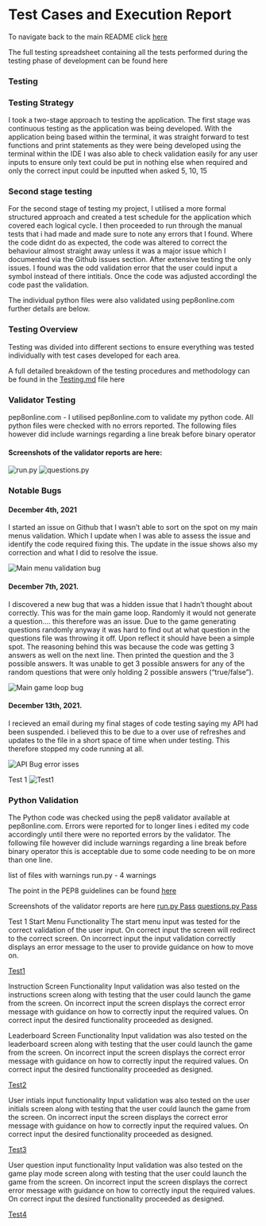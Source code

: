  # Test Cases and Execution Report
To navigate back to the main README click [here](README.md)

The full testing spreadsheet containing all the tests performed during the testing phase of development can be found here


### Testing
### Testing Strategy
I took a two-stage approach to testing the application. The first stage was continuous testing as the application was being developed. With the application being based within the terminal, it was straight forward to test functions and print statements as they were being developed using the terminal within the IDE I was also able to check validation easily for any user inputs to ensure only text could be put in nothing else when required and only the correct input could be inputted when asked 5, 10, 15



### Second stage testing
For the second stage of testing my project, I utilised a more formal structured approach and created a test schedule for the application which covered each logical cycle. I then proceeded to run through the manual tests that i had made and made sure to note any errors that I found. Where the code didnt do as expected, the code was altered to correct the behaviour almost straight away unless it was a major issue which I documented via the Github issues section. After extensive testing the only issues. I found was the odd validation error that the user could input a symbol instead of there intitials. Once the code was adjusted accordingl the code past the validation.

The individual python files were also validated using pep8online.com further details are below.

### Testing Overview
Testing was divided into different sections to ensure everything was tested individually with test cases developed for each area.
 
A full detailed breakdown of the testing procedures and methodology can be found in the [Testing.md](TESTING.md) file here
### Validator Testing
pep8online.com - I utilised pep8online.com to validate my python code. All python files were checked with no errors reported.
The following files however did include warnings regarding a line break before binary operator

#### Screenshots of the validator reports are here:
![run.py](images/pep8_fail.PNG)
![questions.py](images/pep8_questions_fail.PNG)

### Notable Bugs

#### December 4th, 2021
I started an issue on Github that I wasn’t able to sort on the spot on my main menus validation. Which I update when I was able to assess the issue and identify the code required fixing this. The update in the issue shows also my correction and what I did to resolve the issue.

![Main menu validation bug](images/github_issues_main_menu_validation.PNG)

#### December 7th, 2021.
I discovered a new bug that was a hidden issue that I hadn’t thought about correctly. This was for the main game loop. Randomly it would not generate a question.... this therefore was an issue. Due to the game generating questions randomly anyway it was hard to find out at what question in the questions file was throwing it off. Upon reflect it should have been a simple spot. The reasoning behind this was because the code was getting 3 answers as well on the next line. Then printed the question and the 3 possible answers. It was unable to get 3 possible answers for any of the random questions that were only holding 2 possible answers (“true/false”).

![Main game loop bug](images/github_issues_random_question.PNG)

#### December 13th, 2021.
I recieved an email during my final stages of code testing saying my API had been suspended. i believed this to be due to a over use of refreshes and updates to the
file in a short space of time when under testing. This therefore stopped my code running at all.

![API Bug error isses](images/github_api_crash.PNG)



Test 1
![Test1](images/test_1.PNG)
### Python Validation
The Python code was checked using the pep8 validator available at pep8online.com. Errors were reported for to longer lines i edited my code accordingly until there were no reported errors by the validator. The following file however did include warnings regarding a line break before binary operator this is acceptable due to some code needing to be on more than one line.

list of files with warnings
run.py - 4 warnings

The point in the PEP8 guidelines can be found [here](https://www.python.org/dev/peps/pep-0008/) 

Screenshots of the validator reports are here
[run.py Pass](images/pep8_runpy_pass.PNG)
[questions.py Pass](images/questions_pep8_pass.PNG)


Test 1
Start Menu Functionality
The start menu input was tested for the correct validation of the user input. On correct input the screen will redirect to the correct screen. On incorrect input the input validation correctly displays an error message to the user to provide guidance on how to move on.

[Test1](images/test_1.PNG)

Instruction Screen Functionality
Input validation was also tested on the instructions screen along with testing that the user could launch the game from the screen. On incorrect input the screen displays the correct error message with guidance on how to correctly input the required values. On correct input the desired functionality proceeded as designed.

Leaderboard Screen Functionality
Input validation was also tested on the leaderboard screen along with testing that the user could launch the game from the screen. On incorrect input the screen displays the correct error message with guidance on how to correctly input the required values. On correct input the desired functionality proceeded as designed.

[Test2](images/test_2.PNG)

User intials input functionality
Input validation was also tested on the user initials screen along with testing that the user could launch the game from the screen. On incorrect input the screen displays the correct error message with guidance on how to correctly input the required values. On correct input the desired functionality proceeded as designed.

[Test3](images/test_3.png)


User question input functionality
Input validation was also tested on the game play mode screen along with testing that the user could launch the game from the screen. On incorrect input the screen displays the correct error message with guidance on how to correctly input the required values. On correct input the desired functionality proceeded as designed.

[Test4](images/test_4.PNG)